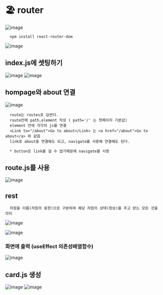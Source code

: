 # 🏖️ router
![image](https://github.com/hyejin192/react_basic/assets/129017064/f049d1b8-6395-4ae5-b909-cdcd44173815)

      npm install react-router-dom
      
![image](https://github.com/hyejin192/react_basic/assets/129017064/5b4f388a-5c84-42b9-b2fc-396706cc254e)

## index.js에 셋팅하기
![image](https://github.com/hyejin192/react_basic/assets/129017064/ff22d413-8a83-463b-9b83-7c38035a52bc)
![image](https://github.com/hyejin192/react_basic/assets/129017064/d51da4bf-0110-4bbb-b541-1673ab154efb)

## hompage와 about 연결
![image](https://github.com/hyejin192/react_basic/assets/129017064/7e0972e4-4ee1-46d2-9096-de178cfbefe2)

      route는 routes로 감싼다.
      route안에 path,element 작성 ( path='/' 는 첫페이지 기본값)
      element 안에 각각의 js를 연결
      <Link to="/about">Go to about</Link> 는 <a href="/about">Go to about</a> 와 같음
      link로 about을 연결해도 되고, navigate를 사용해 연결해도 된다.
      
      * button은 link를 걸 수 없기때문에 navigate를 사용
      
 ## route.js를 사용
 ![image](https://github.com/hyejin192/react_basic/assets/129017064/a5604d8d-daf1-4b47-be6c-c5c39dceb326)
 
 ## rest
 
      자원을 이름(자원의 표현)으로 구분하여 해당 자원의 상태(정보)를 주고 받는 모든 것을 의미

 ![image](https://github.com/hyejin192/react_basic/assets/129017064/3d6b7799-f473-4465-9050-ba8b602890ed)
 
 ![image](https://github.com/hyejin192/react_basic/assets/129017064/220b8edc-2f32-4cf6-9795-57ce101619fe)
   
 ### 화면에 출력 (useEffect 의존성배열함수)
![image](https://github.com/hyejin192/react_basic/assets/129017064/cb9fc4dc-7931-4771-b33e-17d27ef799fa)

## card.js 생성
![image](https://github.com/hyejin192/react_basic/assets/129017064/4ec4f7bf-0aa5-471c-8b3a-0b360cfaa8a3)
![image](https://github.com/hyejin192/react_basic/assets/129017064/279d0f8f-0e01-4881-afde-85aa0debcd2d)









